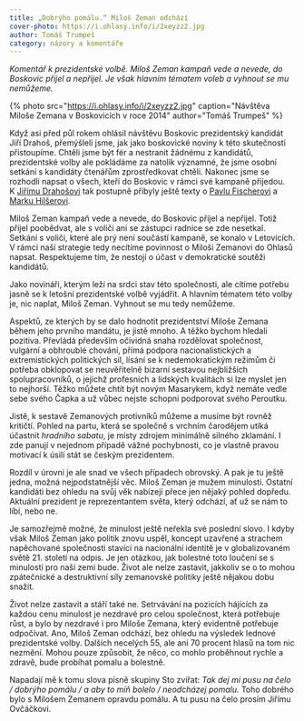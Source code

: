 ```yaml
---
title: „Dobrýho pomálu.“ Miloš Zeman odchází
cover-photo: https://i.ohlasy.info/i/2xeyzz2.jpg
author: Tomáš Trumpeš
category: názory a komentáře
---
```


*Komentář k prezidentské volbě. Miloš Zeman kampaň vede a nevede, do Boskovic přijel a nepřijel. Je však hlavním tématem voleb a vyhnout se mu nemůžeme.*

{% photo src="https://i.ohlasy.info/i/2xeyzz2.jpg" caption="Návštěva Miloše Zemana v Boskovicích v roce 2014" author="Tomáš Trumpeš" %}

Když asi před půl rokem ohlásil návštěvu Boskovic prezidentský kandidát Jiří Drahoš, přemýšleli jsme, jak jako boskovické noviny k této skutečnosti přistoupíme. Chtěli jsme být fér a nestranit žádnému z kandidátů, prezidentské volby ale pokládáme za natolik významné, že jsme osobní setkání s kandidáty čtenářům zprostředkovat chtěli. Nakonec jsme se rozhodli napsat o všech, kteří do Boskovic v rámci své kampaně přijedou. K [Jiřímu Drahošovi](http://www.ohlasy.info/clanky/2017/06/drahos.html) tak postupně přibyly ještě texty o [Pavlu Fischerovi](http://www.ohlasy.info/clanky/2017/12/fischer.html) a [Marku Hilšerovi](http://www.ohlasy.info/clanky/2018/01/hilser.html).

Miloš Zeman kampaň vede a nevede, do Boskovic přijel a nepřijel. Totiž přijel poobědvat, ale s voliči ani se zástupci radnice se zde nesetkal. Setkání s voliči, které ale prý není součástí kampaně, se konalo v Letovicích. V rámci naší strategie tedy necítíme povinnost o Miloši Zemanovi do Ohlasů napsat. Respektujeme tím, že nestojí o účast v demokratické soutěži kandidátů.

Jako novináři, kterým leží na srdci stav této společnosti, ale cítíme potřebu jasně se k letošní prezidentské volbě vyjádřit. A hlavním tématem této volby je, nic naplat, Miloš Zeman. Vyhnout se mu tedy nemůžeme.

Aspektů, ze kterých by se dalo hodnotit prezidentství Miloše Zemana během jeho prvního mandátu, je jistě mnoho. A těžko bychom hledali pozitiva. Převládá především očividná snaha rozdělovat společnost, vulgární a obhroublé chování, přímá podpora nacionalistických a extremistických politických sil, lísání se k nedemokratickým režimům či potřeba obklopovat se neuvěřitelně bizarní sestavou nejbližších spolupracovníků, o jejichž profesních a lidských kvalitách si lze myslet jen to nejhorší. Těžko můžete chtít být novým Masarykem, když nemáte vedle sebe svého Čapka a už vůbec nejste schopni podporovat svého Peroutku.

Jistě, k sestavě Zemanových protivníků můžeme a musíme být rovněž kritičtí. Pohled na partu, která se společně s vrchním čarodějem utíká účastnit *hradního sabatu*, je místy zdrojem minimálně silného zklamání. I zde panují v nejednom případě vážné pochybnosti, co je vlastně pravou motivací k úsilí stát se českým prezidentem.

Rozdíl v úrovni je ale snad ve všech případech obrovský. A pak je tu ještě jedna, možná nejpodstatnější věc. Miloš Zeman je mužem minulosti. Ostatní kandidáti bez ohledu na svůj věk nabízejí přece jen nějaký pohled dopředu. Aktuální prezident je reprezentantem světa, který odchází, ať už se nám to líbí, nebo ne.

Je samozřejmě možné, že minulost ještě neřekla své poslední slovo. I kdyby však Miloš Zeman jako politik znovu uspěl, koncept uzavřené a strachem napěchované společnosti stavící na nacionální identitě je v globalizovaném světě 21. století na odpis. Je jen otázkou, jak bolestné toto loučení se s minulostí pro naši zemi bude. Život ale nelze zastavit, jakkoliv se o to mohou zpátečnické a destruktivní síly zemanovské politiky ještě nějakou dobu snažit.

Život nelze zastavit a stáří také ne. Setrvávání na pozicích hájících za každou cenu minulost je nezdravé pro celou společnost, která potřebuje růst, a bylo by nezdravé i pro Miloše Zemana, který evidentně potřebuje odpočívat. Ano, Miloš Zeman odchází, bez ohledu na výsledek lednové prezidentské volby. Dalších necelých 55, ale ani 70 procent hlasů na tom nic nezmění. Mohou pouze způsobit, že něco, co mohlo proběhnout rychle a zdravě, bude probíhat pomalu a bolestně. 

Napadají mě k tomu slova písně skupiny Sto zvířat: *Tak dej mi pusu na čelo / dobrýho pomálu / a aby to míň bolelo / neodcházej pomalu.* Toho dobrého bylo s Milošem Zemanem opravdu pomálu. A tu pusu na čelo prosím Jiřímu Ovčáčkovi.
